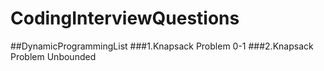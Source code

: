 # CodingInterviewQuestions

##DynamicProgrammingList
###1.Knapsack Problem 0-1
###2.Knapsack Problem Unbounded

